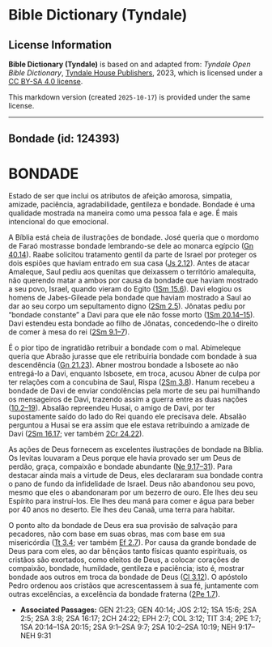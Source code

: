 # Bible Dictionary (Tyndale)

## License Information

**Bible Dictionary (Tyndale)** is based on and adapted from: _Tyndale Open Bible Dictionary_, [Tyndale House Publishers](https://tyndaleopenresources.com/), 2023, which is licensed under a [CC BY-SA 4.0 license](https://creativecommons.org/licenses/by-sa/4.0/legalcode.en).

This markdown version (created `2025-10-17`) is provided under the same license.



--------------------------------

## Bondade (id: 124393)

BONDADE
=======

Estado de ser que inclui os atributos de afeição amorosa, simpatia, amizade, paciência, agradabilidade, gentileza e bondade. Bondade é uma qualidade mostrada na maneira como uma pessoa fala e age. É mais intencional do que emocional.

A Bíblia está cheia de ilustrações de bondade. José queria que o mordomo de Faraó mostrasse bondade lembrando\-se dele ao monarca egípcio ([Gn 40\.14](https://ref.ly/Gen40:14)). Raabe solicitou tratamento gentil da parte de Israel por proteger os dois espiões que haviam entrado em sua casa ([Js 2\.12](https://ref.ly/Josh2:12)). Antes de atacar Amaleque, Saul pediu aos quenitas que deixassem o território amalequita, não querendo matar a ambos por causa da bondade que haviam mostrado a seu povo, Israel, quando vieram do Egito ([1Sm 15\.6](https://ref.ly/1Sam15:6)). Davi elogiou os homens de Jabes\-Gileade pela bondade que haviam mostrado a Saul ao dar ao seu corpo um sepultamento digno ([2Sm 2\.5](https://ref.ly/2Sam2:5)). Jônatas pediu por “bondade constante” a Davi para que ele não fosse morto ([1Sm 20\.14–15](https://ref.ly/1Sam20:14-1Sam20:15)). Davi estendeu esta bondade ao filho de Jônatas, concedendo\-lhe o direito de comer à mesa do rei ([2Sm 9\.1–7](https://ref.ly/2Sam9:1-2Sam9:7)).

É o pior tipo de ingratidão retribuir a bondade com o mal. Abimeleque queria que Abraão jurasse que ele retribuiria bondade com bondade à sua descendência ([Gn 21\.23](https://ref.ly/Gen21:23)). Abner mostrou bondade a Isbosete ao não entregá\-lo a Davi, enquanto Isbosete, em troca, acusou Abner de culpa por ter relações com a concubina de Saul, Rispa ([2Sm 3\.8](https://ref.ly/2Sam3:8)). Hanum recebeu a bondade de Davi de enviar condolências pela morte de seu pai humilhando os mensageiros de Davi, trazendo assim a guerra entre as duas nações ([10\.2–19](https://ref.ly/2Sam10:2-2Sam10:19)). Absalão repreendeu Husai, o amigo de Davi, por ter supostamente saído do lado do Rei quando ele precisava dele. Absalão perguntou a Husai se era assim que ele estava retribuindo a amizade de Davi ([2Sm 16\.17](https://ref.ly/2Sam16:17); ver também [2Cr 24\.22](https://ref.ly/2Chr24:22)).

As ações de Deus fornecem as excelentes ilustrações de bondade na Bíblia. Os levitas louvaram a Deus porque ele havia provado ser um Deus de perdão, graça, compaixão e bondade abundante ([Ne 9\.17–31](https://ref.ly/Neh9:17-Neh9:31)). Para destacar ainda mais a virtude de Deus, eles declararam sua bondade contra o pano de fundo da infidelidade de Israel. Deus não abandonou seu povo, mesmo que eles o abandonaram por um bezerro de ouro. Ele lhes deu seu Espírito para instruí\-los. Ele lhes deu maná para comer e água para beber por 40 anos no deserto. Ele lhes deu Canaã, uma terra para habitar.

O ponto alto da bondade de Deus era sua provisão de salvação para pecadores, não com base em suas obras, mas com base em sua misericórdia ([Tt 3\.4](https://ref.ly/Titus3:4); ver também [Ef 2\.7](https://ref.ly/Eph2:7)). Por causa da grande bondade de Deus para com eles, ao dar bênçãos tanto físicas quanto espirituais, os cristãos são exortados, como eleitos de Deus, a colocar corações de compaixão, bondade, humildade, gentileza e paciência; isto é, mostrar bondade aos outros em troca da bondade de Deus ([Cl 3\.12](https://ref.ly/Col3:12)). O apóstolo Pedro ordenou aos cristãos que acrescentassem à sua fé, juntamente com outras excelências, a excelência da bondade fraterna ([2Pe 1\.7](https://ref.ly/2Pet1:7)).

* **Associated Passages:** GEN 21:23; GEN 40:14; JOS 2:12; 1SA 15:6; 2SA 2:5; 2SA 3:8; 2SA 16:17; 2CH 24:22; EPH 2:7; COL 3:12; TIT 3:4; 2PE 1:7; 1SA 20:14–1SA 20:15; 2SA 9:1–2SA 9:7; 2SA 10:2–2SA 10:19; NEH 9:17–NEH 9:31

